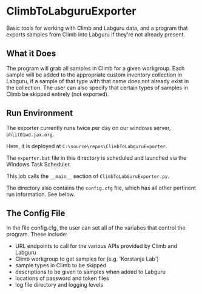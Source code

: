 # ClimbToLabguruExporter
  Basic tools for working with Climb and Labguru data, and a program that exports samples from Climb into Labguru if they're not already present.

## What it Does

The program will grab all samples in Climb for a given workgroup. Each sample will be added to
the appropriate custom inventory collection in Labguru, if a sample of that type with that name
does not already exist in the collection. The user can also specify that certain types of samples
in Climb be skipped entirely (not exported).

## Run Environment
The exporter currently runs twice per day on our windows server, `bhlit01wd.jax.org`. 

Here, it is deployed at `C:\source\repos\ClimbToLabguruExporter`. 

The `exporter.bat` file in this directory is scheduled and launched via the Windows Task Scheduler.

This job calls the `__main__` section of `ClimbToLabGuruExporter.py`.

The directory also contains the `config.cfg` file, which has all other pertinent run information. See below.

## The Config File

  In the file config.cfg, the user can set all of the variabes that control the program. These include:
* URL endpoints to call for the various APIs provided by Climb and Labguru
* Climb workgroup to get samples for (e.g. 'Korstanje Lab')
* sample types in Climb to be skipped
* descriptions to be given to samples when added to Labguru
* locations of password and token files
* log file directory and logging levels



